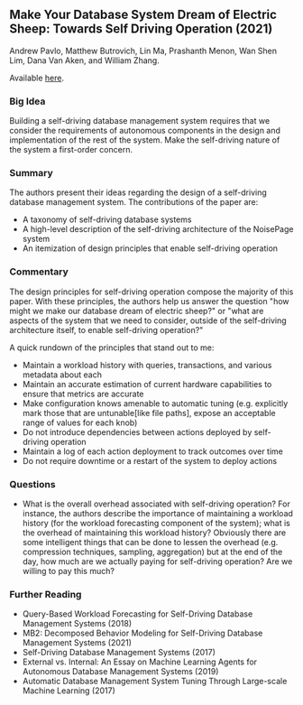 ## Make Your Database System Dream of Electric Sheep: Towards Self Driving Operation (2021)

Andrew Pavlo, Matthew Butrovich, Lin Ma, Prashanth Menon, Wan Shen Lim, Dana Van Aken, and William Zhang.

Available [here](http://vldb.org/pvldb/vol14/p3211-pavlo.pdf).

### Big Idea

Building a self-driving database management system requires that we consider the requirements of autonomous components in the design and implementation of the rest of the system. Make the self-driving nature of the system a first-order concern.

### Summary

The authors present their ideas regarding the design of a self-driving database management system. The contributions of the paper are:
- A taxonomy of self-driving database systems
- A high-level description of the self-driving architecture of the NoisePage system
- An itemization of design principles that enable self-driving operation

### Commentary

The design principles for self-driving operation compose the majority of this paper. With these principles, the authors help us answer the question "how might we make our database dream of electric sheep?" or "what are aspects of the system that we need to consider, outside of the self-driving architecture itself, to enable self-driving operation?"

A quick rundown of the principles that stand out to me:
- Maintain a workload history with queries, transactions, and various metadata about each
- Maintain an accurate estimation of current hardware capabilities to ensure that metrics are accurate
- Make configuration knows amenable to automatic tuning (e.g. explicitly mark those that are untunable[like file paths], expose an acceptable range of values for each knob)
- Do not introduce dependencies between actions deployed by self-driving operation
- Maintain a log of each action deployment to track outcomes over time
- Do not require downtime or a restart of the system to deploy actions

### Questions

- What is the overall overhead associated with self-driving operation? For instance, the authors describe the importance of maintaining a workload history (for the workload forecasting component of the system); what is the overhead of maintaining this workload history? Obviously there are some intelligent things that can be done to lessen the overhead (e.g. compression techniques, sampling, aggregation) but at the end of the day, how much are we actually paying for self-driving operation? Are we willing to pay this much?

### Further Reading

- Query-Based Workload Forecasting for Self-Driving Database Management Systems (2018)
- MB2: Decomposed Behavior Modeling for Self-Driving Database Management Systems (2021)
- Self-Driving Database Management Systems (2017)
- External vs. Internal: An Essay on Machine Learning Agents for Autonomous Database Management Systems (2019)
- Automatic Database Management System Tuning Through Large-scale Machine Learning (2017)

